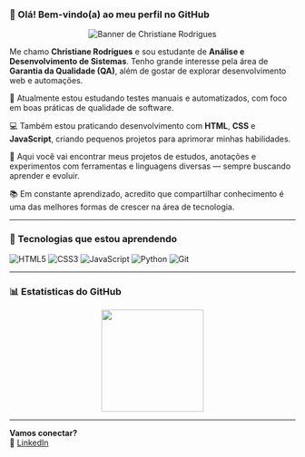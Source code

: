 ### 👋 Olá! Bem-vindo(a) ao meu perfil no GitHub

<p align="center">
  <img src="https://imgur.com/gvc2Hsl" alt="Banner de Christiane Rodrigues">
</p>

Me chamo **Christiane Rodrigues** e sou estudante de **Análise e Desenvolvimento de Sistemas**. Tenho grande interesse pela área de **Garantia da Qualidade (QA)**, além de gostar de explorar desenvolvimento web e automações.

🧪 Atualmente estou estudando testes manuais e automatizados, com foco em boas práticas de qualidade de software.

💻 Também estou praticando desenvolvimento com **HTML**, **CSS** e **JavaScript**, criando pequenos projetos para aprimorar minhas habilidades.

📌 Aqui você vai encontrar meus projetos de estudos, anotações e experimentos com ferramentas e linguagens diversas — sempre buscando aprender e evoluir.

📚 Em constante aprendizado, acredito que compartilhar conhecimento é uma das melhores formas de crescer na área de tecnologia.

---

### 🚀 Tecnologias que estou aprendendo

![HTML5](https://img.shields.io/badge/HTML5-E34F26?style=for-the-badge&logo=html5&logoColor=white)
![CSS3](https://img.shields.io/badge/CSS3-1572B6?style=for-the-badge&logo=css3&logoColor=white)
![JavaScript](https://img.shields.io/badge/JavaScript-F7DF1E?style=for-the-badge&logo=javascript&logoColor=black)
![Python](https://img.shields.io/badge/Python-3776AB?style=for-the-badge&logo=python&logoColor=white)
![Git](https://img.shields.io/badge/Git-F05032?style=for-the-badge&logo=git&logoColor=white)

---

### 📊 Estatísticas do GitHub

<div align="center">
  <img height="180em" src="https://github-readme-stats.vercel.app/api?username=Chris-CRA&show_icons=true&theme=default" />
</div>

---

**Vamos conectar?**  
🔗 [LinkedIn](https://www.linkedin.com/in/christiane-rodrigues/)

